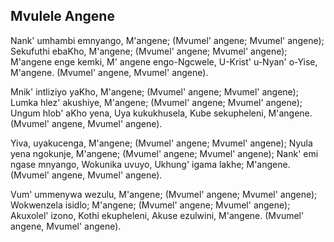 ## Mvulele Angene

Nank' umhambi emnyango, M'angene; (Mvumel' angene; Mvumel' angene);
Sekufuthi ebaKho, M'angene; (Mvumel' angene; Mvumel' angene);
M'angene enge kemki, M' angene engo-Ngcwele,
U-Krist' u-Nyan' o-Yise, M'angene. (Mvumel' angene, Mvumel' angene).

Mnik' intliziyo yaKho, M'angene; (Mvumel' angene; Mvumel' angene);
Lumka hlez' akushiye, M'angene; (Mvumel' angene; Mvumel' angene);
Ungum hlob' aKho yena, Uya kukukhusela,
Kube sekupheleni, M'angene. (Mvumel' angene, Mvumel' angene).

Yiva, uyakucenga, M'angene; (Mvumel' angene; Mvumel' angene);
Nyula yena ngokunje, M'angene; (Mvumel' angene; Mvumel' angene);
Nank' emi ngase mnyango, Wokunika uvuyo,
Ukhung' igama lakhe; M'angene. (Mvumel' angene, Mvumel' angene).

Vum' ummenywa wezulu, M'angene; (Mvumel' angene; Mvumel' angene);
Wokwenzela isidlo; M'angene; (Mvumel' angene; Mvumel' angene);
Akuxolel' izono, Kothi ekupheleni,
Akuse ezulwini, M'angene. (Mvumel' angene, Mvumel' angene).

